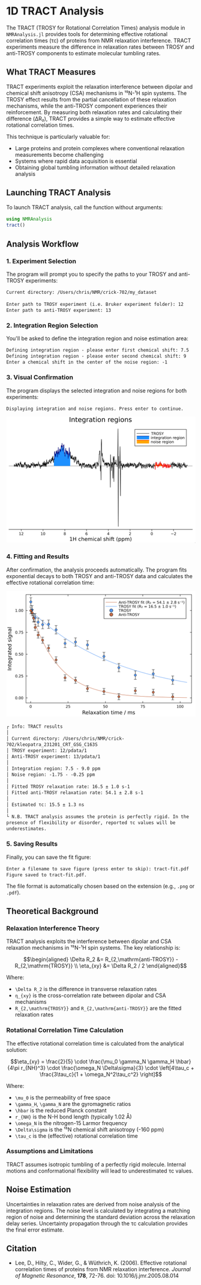 # 1D TRACT Analysis

The TRACT (TROSY for Rotational Correlation Times) analysis module in `NMRAnalysis.jl` provides tools for determining effective rotational correlation times (τc) of proteins from NMR relaxation interference. TRACT experiments measure the difference in relaxation rates between TROSY and anti-TROSY components to estimate molecular tumbling rates.

## What TRACT Measures

TRACT experiments exploit the relaxation interference between dipolar and chemical shift anisotropy (CSA) mechanisms in ¹⁵N-¹H spin systems. The TROSY effect results from the partial cancellation of these relaxation mechanisms, while the anti-TROSY component experiences their reinforcement. By measuring both relaxation rates and calculating their difference (ΔR₂), TRACT provides a simple way to estimate effective rotational correlation times.

This technique is particularly valuable for:
- Large proteins and protein complexes where conventional relaxation measurements become challenging
- Systems where rapid data acquisition is essential
- Obtaining global tumbling information without detailed relaxation analysis

## Launching TRACT Analysis

To launch TRACT analysis, call the function without arguments:

```julia
using NMRAnalysis
tract()
```

## Analysis Workflow

### 1. Experiment Selection

The program will prompt you to specify the paths to your TROSY and anti-TROSY experiments:

```
Current directory: /Users/chris/NMR/crick-702/my_dataset

Enter path to TROSY experiment (i.e. Bruker experiment folder): 12
Enter path to anti-TROSY experiment: 13
```

### 2. Integration Region Selection

You'll be asked to define the integration region and noise estimation area:

```
Defining integration region - please enter first chemical shift: 7.5
Defining integration region - please enter second chemical shift: 9
Enter a chemical shift in the center of the noise region: -1
```

### 3. Visual Confirmation

The program displays the selected integration and noise regions for both experiments:

```
Displaying integration and noise regions. Press enter to continue.
```

![Integration and Noise Regions](../assets/tract-regions.png)

### 4. Fitting and Results

After confirmation, the analysis proceeds automatically. The program fits exponential decays to both TROSY and anti-TROSY data and calculates the effective rotational correlation time:

![TRACT Fit](../assets/tract-fit.png)

```
┌ Info: TRACT results
│ 
│ Current directory: /Users/chris/NMR/crick-702/kleopatra_231201_CRT_GSG_C163S
│ TROSY experiment: 12/pdata/1
│ Anti-TROSY experiment: 13/pdata/1
│ 
│ Integration region: 7.5 - 9.0 ppm
│ Noise region: -1.75 - -0.25 ppm
│ 
│ Fitted TROSY relaxation rate: 16.5 ± 1.0 s-1
│ Fitted anti-TROSY relaxation rate: 54.1 ± 2.8 s-1
│ 
│ Estimated τc: 15.5 ± 1.3 ns
│ 
└ N.B. TRACT analysis assumes the protein is perfectly rigid. In the presence of flexibility or disorder, reported τc values will be underestimates.
```

### 5. Saving Results

Finally, you can save the fit figure:

```
Enter a filename to save figure (press enter to skip): tract-fit.pdf
Figure saved to tract-fit.pdf.
```

The file format is automatically chosen based on the extension (e.g., `.png` or `.pdf`).

## Theoretical Background

### Relaxation Interference Theory

TRACT analysis exploits the interference between dipolar and CSA relaxation mechanisms in ¹⁵N-¹H spin systems. The key relationship is:

```math
\begin{aligned}
\Delta R_2 &= R_{2,\mathrm{anti-TROSY}} - R_{2,\mathrm{TROSY}} \\
\eta_{xy} &= \Delta R_2 / 2
\end{aligned}
```

Where:
- ``\Delta R_2`` is the difference in transverse relaxation rates
- ``η_{xy}`` is the cross-correlation rate between dipolar and CSA mechanisms
- ``R_{2,\mathrm{TROSY}}`` and ``R_{2,\mathrm{anti-TROSY}}`` are the fitted relaxation rates

### Rotational Correlation Time Calculation

The effective rotational correlation time is calculated from the analytical solution:

```math
\eta_{xy} = \frac{2}{5} \cdot \frac{\mu_0 \gamma_N \gamma_H \hbar}{4\pi r_{NH}^3} \cdot \frac{\omega_N \Delta\sigma}{3} \cdot \left[4\tau_c + \frac{3\tau_c}{1 + \omega_N^2\tau_c^2} \right]
```

Where:
- ``\mu_0`` is the permeability of free space
- ``\gamma_H``, ``\gamma_N`` are the gyromagnetic ratios
- ``\hbar`` is the reduced Planck constant
- ``r_{NH}`` is the N-H bond length (typically 1.02 Å)
- ``\omega_N`` is the nitrogen-15 Larmor frequency
- ``\Delta\sigma`` is the ¹⁵N chemical shift anisotropy (-160 ppm)
- ``\tau_c`` is the (effective) rotational correlation time

### Assumptions and Limitations

TRACT assumes isotropic tumbling of a perfectly rigid molecule. Internal motions and conformational flexibility will lead to underestimated τc values.

## Noise Estimation

Uncertainties in relaxation rates are derived from noise analysis of the integration regions. The noise level is calculated by integrating a matching region of noise and determining the standard deviation across the relaxation delay series. Uncertainty propagation through the τc calculation provides the final error estimate.

## Citation

* Lee, D., Hilty, C., Wider, G., & Wüthrich, K. (2006). Effective rotational correlation times of proteins from NMR relaxation interference. *Journal of Magnetic Resonance*, **178**, 72-76. doi: 10.1016/j.jmr.2005.08.014
